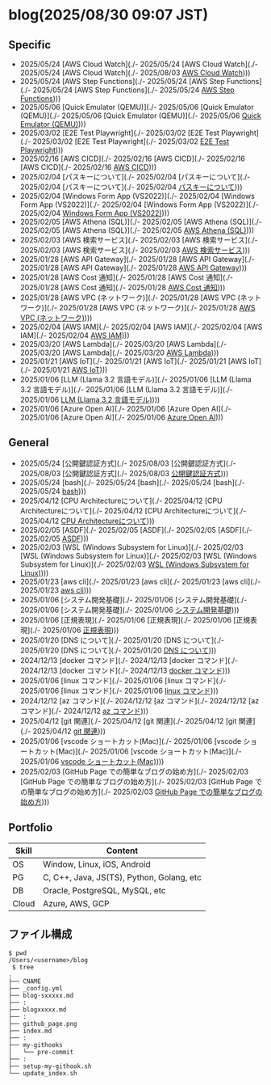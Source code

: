 # blog(2025/08/30 09:07 JST)

## Specific
- 2025/05/24 [AWS Cloud Watch](./- 2025/05/24 [AWS Cloud Watch](./- 2025/05/24 [AWS Cloud Watch](./- 2025/08/03 [AWS Cloud Watch](./blog-s20AWSCloudWatch.md))))
- 2025/05/24 [AWS Step Functions](./- 2025/05/24 [AWS Step Functions](./- 2025/05/24 [AWS Step Functions](./- 2025/05/24 [AWS Step Functions](./blog-sAWSStepFunctions.md))))
- 2025/05/06 [Quick Emulator (QEMU)](./- 2025/05/06 [Quick Emulator (QEMU)](./- 2025/05/06 [Quick Emulator (QEMU)](./- 2025/05/06 [Quick Emulator (QEMU)](./blog-sQEMU.md))))
- 2025/03/02 [E2E Test Playwright](./- 2025/03/02 [E2E Test Playwright](./- 2025/03/02 [E2E Test Playwright](./- 2025/03/02 [E2E Test Playwright](./blog-sPlaywright.md))))
- 2025/02/16 [AWS CICD](./- 2025/02/16 [AWS CICD](./- 2025/02/16 [AWS CICD](./- 2025/02/16 [AWS CICD](./blog-sAWSCICD.md))))
- 2025/02/04 [パスキーについて](./- 2025/02/04 [パスキーについて](./- 2025/02/04 [パスキーについて](./- 2025/02/04 [パスキーについて](./blog-sPassKey.md))))
- 2025/02/04 [Windows Form App (VS2022)](./- 2025/02/04 [Windows Form App (VS2022)](./- 2025/02/04 [Windows Form App (VS2022)](./- 2025/02/04 [Windows Form App (VS2022)](./blog-sVS2022_WinApp.md))))
- 2025/02/05 [AWS Athena (SQL)](./- 2025/02/05 [AWS Athena (SQL)](./- 2025/02/05 [AWS Athena (SQL)](./- 2025/02/05 [AWS Athena (SQL)](./blog-s19athena.md))))
- 2025/02/03 [AWS 検索サービス](./- 2025/02/03 [AWS 検索サービス](./- 2025/02/03 [AWS 検索サービス](./- 2025/02/03 [AWS 検索サービス](./blog-s18opensearch.md))))
- 2025/01/28 [AWS API Gateway](./- 2025/01/28 [AWS API Gateway](./- 2025/01/28 [AWS API Gateway](./- 2025/01/28 [AWS API Gateway](./blog-s17apigw.md))))
- 2025/01/28 [AWS Cost 通知](./- 2025/01/28 [AWS Cost 通知](./- 2025/01/28 [AWS Cost 通知](./- 2025/01/28 [AWS Cost 通知](./blog-s16cost-notification.md))))
- 2025/01/28 [AWS VPC (ネットワーク)](./- 2025/01/28 [AWS VPC (ネットワーク)](./- 2025/01/28 [AWS VPC (ネットワーク)](./- 2025/01/28 [AWS VPC (ネットワーク)](./blog-s15aws-VPC.md))))
- 2025/02/04 [AWS IAM](./- 2025/02/04 [AWS IAM](./- 2025/02/04 [AWS IAM](./- 2025/02/04 [AWS IAM](./blog-s14aws-IAM.md))))
- 2025/03/20 [AWS Lambda](./- 2025/03/20 [AWS Lambda](./- 2025/03/20 [AWS Lambda](./- 2025/03/20 [AWS Lambda](./blog-s13aws-lambda.md))))
- 2025/01/21 [AWS IoT](./- 2025/01/21 [AWS IoT](./- 2025/01/21 [AWS IoT](./- 2025/01/21 [AWS IoT](./blog-s12awsiot.md))))
- 2025/01/06 [LLM (Llama 3.2 言語モデル)](./- 2025/01/06 [LLM (Llama 3.2 言語モデル)](./- 2025/01/06 [LLM (Llama 3.2 言語モデル)](./- 2025/01/06 [LLM (Llama 3.2 言語モデル)](./blog-s11Llama.md))))
- 2025/01/06 [Azure Open AI](./- 2025/01/06 [Azure Open AI](./- 2025/01/06 [Azure Open AI](./- 2025/01/06 [Azure Open AI](./blog-s09aoai.md))))

## General
- 2025/05/24 [公開鍵認証方式](./- 2025/08/03 [公開鍵認証方式](./- 2025/08/03 [公開鍵認証方式](./- 2025/08/03 [公開鍵認証方式](./blog11-pubkey-auth.md))))
- 2025/05/24 [bash](./- 2025/05/24 [bash](./- 2025/05/24 [bash](./- 2025/05/24 [bash](./blog-bash.md))))
- 2025/04/12 [CPU Architectureについて](./- 2025/04/12 [CPU Architectureについて](./- 2025/04/12 [CPU Architectureについて](./- 2025/04/12 [CPU Architectureについて](./blog_CPU-Architecture.md))))
- 2025/02/05 [ASDF](./- 2025/02/05 [ASDF](./- 2025/02/05 [ASDF](./- 2025/02/05 [ASDF](./blog_ASDF.md))))
- 2025/02/03 [WSL (Windows Subsystem for Linux)](./- 2025/02/03 [WSL (Windows Subsystem for Linux)](./- 2025/02/03 [WSL (Windows Subsystem for Linux)](./- 2025/02/03 [WSL (Windows Subsystem for Linux)](./blog_WSL.md))))
- 2025/01/23 [aws cli](./- 2025/01/23 [aws cli](./- 2025/01/23 [aws cli](./- 2025/01/23 [aws cli](./blog10aws.md))))
- 2025/01/06 [システム開発基礎](./- 2025/01/06 [システム開発基礎](./- 2025/01/06 [システム開発基礎](./- 2025/01/06 [システム開発基礎](./blog08process.md))))
- 2025/01/06 [正規表現](./- 2025/01/06 [正規表現](./- 2025/01/06 [正規表現](./- 2025/01/06 [正規表現](./blog07re.md))))
- 2025/01/20 [DNS について](./- 2025/01/20 [DNS について](./- 2025/01/20 [DNS について](./- 2025/01/20 [DNS について](./blog06DNS.md))))
- 2024/12/13 [docker コマンド](./- 2024/12/13 [docker コマンド](./- 2024/12/13 [docker コマンド](./- 2024/12/13 [docker コマンド](./blog05docker.md))))
- 2025/01/06 [linux コマンド](./- 2025/01/06 [linux コマンド](./- 2025/01/06 [linux コマンド](./- 2025/01/06 [linux コマンド](./blog05linux.md))))
- 2024/12/12 [az コマンド](./- 2024/12/12 [az コマンド](./- 2024/12/12 [az コマンド](./- 2024/12/12 [az コマンド](./blog04.md))))
- 2025/04/12 [git 関連](./- 2025/04/12 [git 関連](./- 2025/04/12 [git 関連](./- 2025/04/12 [git 関連](./blog03Git.md))))
- 2025/01/06 [vscode ショートカット(Mac)](./- 2025/01/06 [vscode ショートカット(Mac)](./- 2025/01/06 [vscode ショートカット(Mac)](./- 2025/01/06 [vscode ショートカット(Mac)](./blog02.md))))
- 2025/02/03 [GitHub Page での簡単なブログの始め方](./- 2025/02/03 [GitHub Page での簡単なブログの始め方](./- 2025/02/03 [GitHub Page での簡単なブログの始め方](./- 2025/02/03 [GitHub Page での簡単なブログの始め方](./blog01.md))))

## Portfolio

| Skill | Content                                   |
| ----- | ----------------------------------------- |
| OS    | Window, Linux, iOS, Android               |
| PG    | C, C++, Java, JS(TS), Python, Golang, etc |
| DB    | Oracle, PostgreSQL, MySQL, etc            |
| Cloud | Azure, AWS, GCP                           |

## ファイル構成

```
$ pwd
/Users/<username>/blog
 $ tree
.
├── CNAME
├── _config.yml
├── blog-sxxxxx.md
├── :
├── blogxxxxx.md
├── :
├── github_page.png
├── index.md
├── :
├── my-githooks
│   └── pre-commit
├── :
├── setup-my-githook.sh
└── update_index.sh

```
